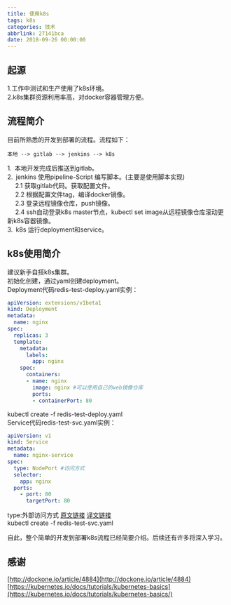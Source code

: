 ```yaml
---
title: 使用k8s
tags: k8s
categories: 技术
abbrlink: 27141bca
date: 2018-09-26 00:00:00
---
```

## 起源

1.工作中测试和生产使用了k8s环境。  
2.k8s集群资源利用率高，对docker容器管理方便。

## 流程简介

目前所熟悉的开发到部署的流程。流程如下：  
<!-- more -->
```
本地 --> gitlab --> jenkins --> k8s  
```
1.&ensp;本地开发完成后推送到gitlab。  
2.&ensp;jenkins 使用pipeline-Script 编写脚本。(主要是使用脚本实现)  
&ensp;&ensp; 2.1 获取gitlab代码。获取配置文件。  
&ensp;&ensp; 2.2 根据配置文件tag，编译docker镜像。  
&ensp;&ensp; 2.3 登录远程镜像仓库，push镜像。  
&ensp;&ensp; 2.4 ssh自动登录k8s master节点，kubectl set image从远程镜像仓库滚动更新k8s容器镜像。  
3.&ensp;k8s 运行deployment和service。  
## k8s使用简介

建议新手自搭k8s集群。  
初始化创建，通过yaml创建deployment。  
Deployment代码redis-test-deploy.yaml实例：  
```yaml
apiVersion: extensions/v1beta1
kind: Deployment
metadata:
  name: nginx
spec:
  replicas: 3
  template:
    metadata:
      labels:
        app: nginx
    spec:
      containers:
      - name: nginx
        image: nginx #可以使用自己的web镜像仓库
        ports:
        - containerPort: 80
```
kubectl create -f redis-test-deploy.yaml  
Service代码redis-test-svc.yaml实例：  
```yaml
apiVersion: v1
kind: Service
metadata:
  name: nginx-service
spec:
  type: NodePort #访问方式
  selector:
    app: nginx
  ports:
    - port: 80
      targetPort: 80
```
type:外部访问方式 [原文链接](https://medium.com/google-cloud/kubernetes-nodeport-vs-loadbalancer-vs-ingress-when-should-i-use-what-922f010849e0) [译文链接](http://dockone.io/article/4884)  
kubectl create -f redis-test-svc.yaml  

自此，整个简单的开发到部署k8s流程已经简要介绍。后续还有许多将深入学习。  

## 感谢

[http://dockone.io/article/4884](http://dockone.io/article/4884)  
[https://kubernetes.io/docs/tutorials/kubernetes-basics](https://kubernetes.io/docs/tutorials/kubernetes-basics/)
